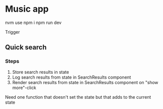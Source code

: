 # Music app

nvm use
npm i
npm run dev

Trigger

## Quick search

### Steps

1. Store search results in state
2. Log search results from state in SearchResults component
3. Render search results from state in SearchResults component on "show more"-click

Need one function that doesn't set the state but that adds to the current state
